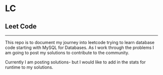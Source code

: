 # LC
## Leet Code 
---

This repo is to document my journey into leetcode trying to learn database code starting with MySQL for Databases. As I work through the problems I am going to post my solutions to contribute to the community. 

Currently I am posting solutions- but I would like to add in the stats for runtime to my solutions.
